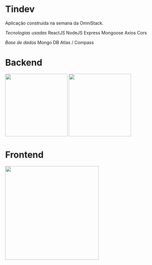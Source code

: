 # Tindev

Aplicação construida na semana da OmniStack.

*Tecnologias usadas*
ReactJS
NodeJS
Express
Mongoose
Axios
Cors

*Base de dados*
Mongo DB Atlas / Compass

# Backend
<img align="leth" src="https://walde.co/wp-content/uploads/2016/09/nodejs_logo.png" width="200px;" />
<img align="leth" src="https://jet.hazelcast.org/wp-content/uploads/2019/09/logo-mongodb.png" width="200px;" />

# Frontend
<img align="leth" src="http://blog.redspark.io/wp-content/uploads/2015/09/react-578x270.png" width="300px;" />
